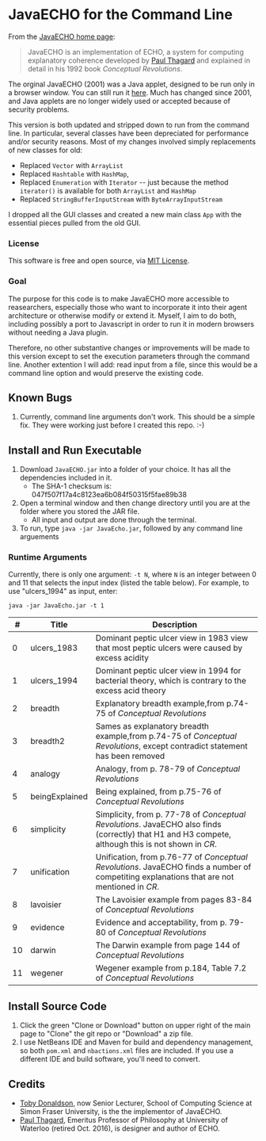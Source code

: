 # JavaECHO for the Command Line

From the [JavaECHO home page](http://cogsci.uwaterloo.ca/JavaECHO/jecho.html):

> JavaECHO is an implementation of ECHO, a system for computing explanatory coherence developed by [Paul Thagard](http://cogsci.uwaterloo.ca/Biographies/pault.html) and explained in detail in his 1992 book *Conceptual Revolutions*.

The orginal JavaECHO (2001) was a Java applet, designed to be run only in a browser window. You can still run it [here](http://cogsci.uwaterloo.ca/JavaECHO/echoApplet.html). Much has changed since 2001, and Java applets are no longer widely used or accepted because of security problems. 

This version is both updated and stripped down to run from the command line. In particular, several classes have been depreciated for performance and/or security reasons.  Most of my changes involved simply replacements of new classes for old:

- Replaced `Vector` with `ArrayList`
- Replaced `Hashtable` with `HashMap`, 
- Replaced `Enumeration` with `Iterator` -- just because the method `iterator()` is available for both `ArrayList` and `HashMap`
- Replaced `StringBufferInputStream` with `ByteArrayInputStream`

I dropped all the GUI classes and created a new main class `App` with the essential pieces pulled from the old GUI.

### License

This software is free and open source, via [MIT License](https://github.com/russellcameronthomas/JavaECHO_command_line/blob/master/LICENCE.txt).

### Goal
The purpose for this code is to make JavaECHO more accessible to reasearchers, especially those who want to incorporate it into their agent architecture or otherwise modify or extend it.  Myself, I aim to do both, including possibly a port to Javascript in order to run it in modern browsers without needing a Java plugin.

Therefore, no other substantive changes or improvements will be made to this version except to set the execution parameters through the command line. Another extention I will add: read input from a file, since this would be a command line option and would preserve the existing code.

## Known Bugs

1. Currently, command line arguments don't work. This should be a simple fix. They were working just before I created this repo. :-)

## Install and Run Executable

1. Download `JavaECHO.jar` into a folder of your choice. It has all the dependencies included in it.
    - The SHA-1 checksum is: 047f507f17a4c8123ea6b084f50315f5fae89b38
2. Open a terminal window and then change directory until you are at the folder where you stored the JAR file.
    - All input and output are done through the terminal.
3. To run, type `java -jar JavaEcho.jar`, followed by any command line arguements

### Runtime Arguments
Currently, there is only one argument: `-t N`, where `N` is an integer between 0 and 11 that selects the input index (listed the table below). For example, to use "ulcers_1994" as input, enter:

`java -jar JavaEcho.jar -t 1`
    
| #  | Title | Description |
| ------------- | ------------- | ------------- |
| 0 | ulcers_1983  | Dominant peptic ulcer view in 1983 view that most peptic ulcers were caused by excess acidity  |
| 1 | ulcers_1994 |  Dominant peptic ulcer view in 1994 for bacterial theory, which is contrary to the excess acid theory |
| 2 | breadth | Explanatory breadth example,from p.74- 75 of *Conceptual Revolutions* |
| 3 | breadth2 | Sames as explanatory breadth example,from p.74-75 of *Conceptual Revolutions*, except contradict statement has been removed |
| 4 | analogy | Analogy, from p. 78-79 of *Conceptual Revolutions* |
| 5 | beingExplained | Being explained, from p.75-76 of *Conceptual Revolutions* |
| 6 | simplicity | Simplicity, from p. 77-78 of *Conceptual Revolutions*. JavaECHO also finds (correctly) that H1 and H3 compete, although this is not shown in *CR*. |
| 7 | unification | Unification, from p.76-77 of *Conceptual Revolutions*. JavaECHO finds a number of competiting explanations that are not mentioned in *CR*. |
| 8 | lavoisier | The Lavoisier example from pages 83-84 of *Conceptual Revolutions* |
| 9 | evidence | Evidence and acceptability, from p. 79-80 of *Conceptual Revolutions* |
| 10 | darwin | The Darwin example from page 144 of *Conceptual Revolutions* |
| 11 | wegener | Wegener example from p.184, Table 7.2 of *Conceptual Revolutions* |

## Install Source Code
1. Click the green "Clone or Download" button on upper right of the main page to "Clone" the git repo or "Download" a zip file.
2. I use NetBeans IDE and Maven for build and dependency management, so both `pom.xml` and `nbactions.xml` files are included. If you use a different IDE and build software, you'll need to convert.

## Credits

- [Toby Donaldson](https://www.sfu.ca/computing/people/faculty/tobydonaldson.html), now Senior Lecturer, School of Computing Science at Simon Fraser University, is the the implementor of JavaECHO. 
- [Paul Thagard](http://cogsci.uwaterloo.ca/Biographies/pault.html), Emeritus Professor of Philosophy at University of Waterloo (retired Oct. 2016), is designer and author of ECHO.
    
    
